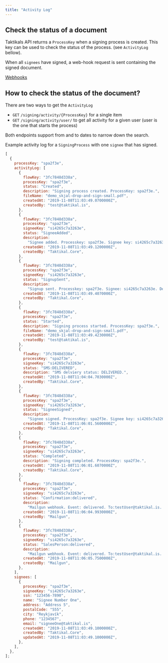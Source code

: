 ```yaml
---
title: "Activity Log"
---
```


## Check the status of a document

Taktikals API returns a `ProcessKey` when a signing process is created. This key
can be used to check the status of the process. (see `ActivityLog` bellow).

When all `signees` have signed, a web-hook request is sent containing the signed
document.

[Webhooks ](/docs/api/webhooks)

## How to check the status of the document?

There are two ways to get the `ActivityLog`

- `GET` `/signing/activity/{ProcessKey}` for a single item
- `GET` `/signing/activity/user/` to get all activity for a given user (user is
  the one that starts the process)

Both endpoints support from and to dates to narrow down the search.

Example activity log for a `SigningProcess` with one `signee` that has signed.

```jsx
[
  {
    processKey: "spa2f3e",
    activityLog: [
      {
        flowKey: "3fc7848d338a",
        processKey: "spa2f3e",
        status: "Created",
        description: "Signing process created. ProcessKey: spa2f3e.",
        fileName: "demo_skjal-drop-and-sign-small.pdf",
        createdAt: "2019-11-08T11:03:49.0700000Z",
        createdBy: "test@taktikal.is",
      },
      {
        flowKey: "3fc7848d338a",
        processKey: "spa2f3e",
        signeeKey: "si4265c7a3263e",
        status: "SigneeAdded",
        description:
          "Signee added. Processkey: spa2f3e. Signee key: si4265c7a3263e.",
        createdAt: "2019-11-08T11:03:49.1200000Z",
        createdBy: "Taktikal.Core",
      },
      {
        flowKey: "3fc7848d338a",
        processKey: "spa2f3e",
        signeeKey: "si4265c7a3263e",
        status: "SignupSent",
        description:
          "Signup sent. Processkey: spa2f3e. Signee: si4265c7a3263e. Delivery method : Sms ",
        createdAt: "2019-11-08T11:03:49.4070000Z",
        createdBy: "Taktikal.Core",
      },
      {
        flowKey: "3fc7848d338a",
        processKey: "spa2f3e",
        status: "Started",
        description: "Signing process started. ProcessKey: spa2f3e.",
        fileName: "demo_skjal-drop-and-sign-small.pdf",
        createdAt: "2019-11-08T11:03:49.4230000Z",
        createdBy: "test@taktikal.is",
      },
      {
        flowKey: "3fc7848d338a",
        processKey: "spa2f3e",
        signeeKey: "si4265c7a3263e",
        status: "SMS:DELIVERED",
        description: "SMS delviery status: DELIVERED.",
        createdAt: "2019-11-08T11:04:04.7030000Z",
        createdBy: "Taktikal.Core",
      },
      {
        flowKey: "3fc7848d338a",
        processKey: "spa2f3e",
        signeeKey: "si4265c7a3263e",
        status: "SigneeSigned",
        description:
          "Signee signed. ProcessKey: spa2f3e. Signee key: si4265c7a3263e",
        createdAt: "2019-11-08T11:06:01.5600000Z",
        createdBy: "Taktikal.Core",
      },
      {
        flowKey: "3fc7848d338a",
        processKey: "spa2f3e",
        signeeKey: "si4265c7a3263e",
        status: "Completed",
        description: "Signing completed. ProcessKey: spa2f3e.",
        createdAt: "2019-11-08T11:06:01.6070000Z",
        createdBy: "Taktikal.Core",
      },
      {
        flowKey: "3fc7848d338a",
        processKey: "spa2f3e",
        signeeKey: "si4265c7a3263e",
        status: "Confirmation:delivered",
        description:
          "Mailgun webhook. Event: delivered. To:testUser@taktikal.is. Sender:postmaster@mailgun.taktikal.is. Id:2NwQ3QahRtWZgK37JQ-I8Q. Severity: . Reason:",
        createdAt: "2019-11-08T11:06:04.9930000Z",
        createdBy: "Mailgun",
      },
      {
        flowKey: "3fc7848d338a",
        processKey: "spa2f3e",
        signeeKey: "si4265c7a3263e",
        status: "SalesPerson:delivered",
        description:
          "Mailgun webhook. Event: delivered. To:testUser@taktikal.is. Sender:postmaster@mailgun.taktikal.is. Id:0QEQpeM1SKuVgWZaIG0tfQ. Severity: . Reason:",
        createdAt: "2019-11-08T11:06:05.7500000Z",
        createdBy: "Mailgun",
      },
    ],
    signees: [
      {
        processKey: "spa2f3e",
        signeeKey: "si4265c7a3263e",
        ssn: "123456-7890",
        name: "Signee Number One",
        address: "Address 5",
        postalCode: "555",
        city: "Reykjavík",
        phone: "1234567",
        email: "signeeOne@taktikal.is",
        createdAt: "2019-11-08T11:03:49.1000000Z",
        createdBy: "Taktikal.Core",
        updatedAt: "2019-11-08T11:03:49.1000000Z",
      },
    ],
  },
];
```

